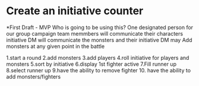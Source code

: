 Create an initiative counter
=================
*First Draft - MVP
Who is going to be using this?
  One designated person for our group campaign
  team memmbers will communicate their characters initiative
  DM will communicate the monsters and their initiative 
  DM may Add monsters at any given point in the battle 

1.start a round
2.add monsters
3.add players
4.roll initiative for players and monsters
5.sort by initiative
6.display 1st fighter active
7.Fill runner up
8.select runner up
9.have the ability to remove fighter
10. have the ability to add monsters/fighters




